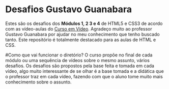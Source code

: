 # Desafios Gustavo Guanabara

Estes são os desafios dos <strong>Módulos 1, 2 3 e 4</strong> de HTML5 e CSS3 de acordo com as vídeo-aulas do <a href="https://youtube.com/cursoemvideo/">Curso em Vídeo</a>. Agradeço muito ao professor Gustavo Guanabara por ajudar no meu conhecimento que tenho buscado tanto. Este repositório é totalmente destacado para as aulas de HTML e CSS.

#Como que vai funcionar o diretório?
O curso propõe no final de cada módulo ou uma sequência de vídeos sobre o mesmo assunto, vários desafios. Os desafios são propostos pela base feita e tomada em cada vídeo, algo muito interessante de se olhar é a base tomada e a didática que o professor traz em cada vídeo, fazendo com que o aluno tome muito mais conhecimento sobre o assunto.

